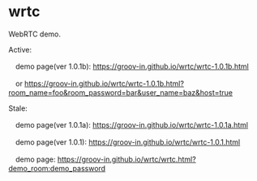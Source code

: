 # wrtc
WebRTC demo.

Active:

　demo page(ver 1.0.1b): https://groov-in.github.io/wrtc/wrtc-1.0.1b.html

　or https://groov-in.github.io/wrtc/wrtc-1.0.1b.html?room_name=foo&room_password=bar&user_name=baz&host=true

Stale:

　demo page(ver 1.0.1a): https://groov-in.github.io/wrtc/wrtc-1.0.1a.html

　demo page(ver 1.0.1): https://groov-in.github.io/wrtc/wrtc-1.0.1.html

　demo page: https://groov-in.github.io/wrtc/wrtc.html?demo_room:demo_password
